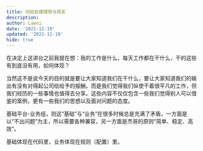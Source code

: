 ```yaml
---
title: 何如处理理想与现实
description:
author: Laeni
date: '2021-11-19'
updated: '2021-11-19'
hide: true
---
```


在决定上这讲台之前我就在想：我的工作是什么，每天工作都在干什么，干的这些有到底没有用，如何体现？

当然这不是说今天的目的就是要让大家知道我们在干什么，要让大家知道我们的输出有没有对得起公司给给予的报酬。而是我们觉得我们纵使干着很平凡的工作，但我们经历的一些事情也值得去分享。这些内容不仅仅包含一些我们觉得别人可以借鉴的案例，更有一些我们的思想以及面对问题的态度。

基础平台-业务组，则这“基础”与“业务”在很多时候总是充满了矛盾，一方面是以“不出问题”为主，所以需要各种兼容，另一方面是杰哥的原则“简单、稳定、高效”。

基础体现在代码里，业务体现在规则（配置）里。




